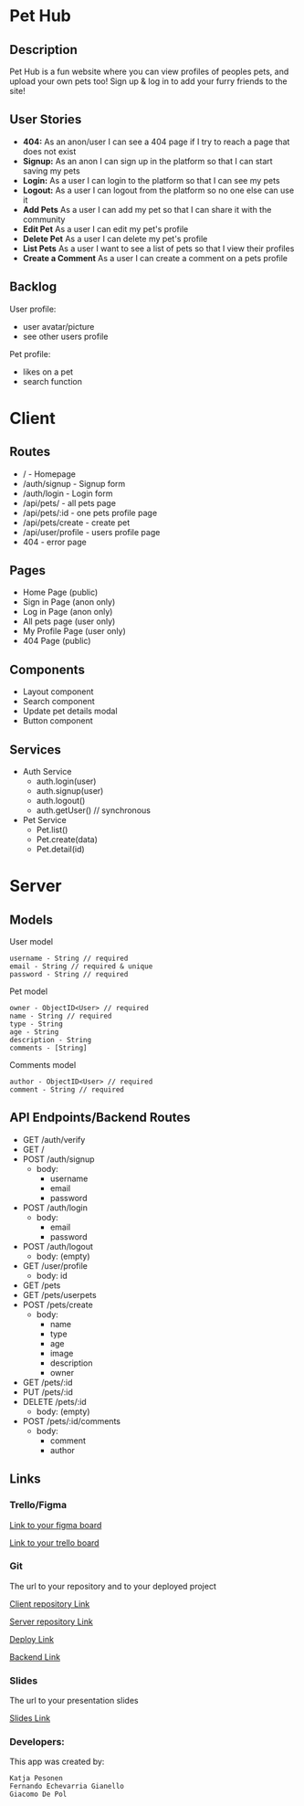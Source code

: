 # Pet Hub

## Description

Pet Hub is a fun website where you can view profiles of peoples pets, and upload your own pets too! Sign up & log in to add your furry friends to the site!

## User Stories

-  **404:** As an anon/user I can see a 404 page if I try to reach a page that does not exist 
-  **Signup:** As an anon I can sign up in the platform so that I can start saving my pets
-  **Login:** As a user I can login to the platform so that I can see my pets
-  **Logout:** As a user I can logout from the platform so no one else can use it
-  **Add Pets** As a user I can add my pet so that I can share it with the community
-  **Edit Pet** As a user I can edit my pet's profile
-  **Delete Pet** As a user I can delete my pet's profile
-  **List Pets** As a user I want to see a list of pets so that I view their profiles
-  **Create a Comment** As a user I can create a comment on a pets profile


## Backlog

User profile:
- user avatar/picture
- see other users profile 

Pet profile:
- likes on a pet
- search function
  
# Client

## Routes

- / - Homepage
- /auth/signup - Signup form
- /auth/login - Login form
- /api/pets/ - all pets page
- /api/pets/:id - one pets profile page
- /api/pets/create - create pet
- /api/user/profile - users profile page
- 404 - error page

## Pages

- Home Page (public)
- Sign in Page (anon only)
- Log in Page (anon only)
- All pets page (user only)
- My Profile Page (user only)
- 404 Page (public)

## Components

- Layout component
- Search component
- Update pet details modal
- Button component




## Services

- Auth Service
  - auth.login(user)
  - auth.signup(user)
  - auth.logout()
  - auth.getUser() // synchronous
- Pet Service
  - Pet.list()
  - Pet.create(data)
  - Pet.detail(id)
  

# Server

## Models

User model

```
username - String // required
email - String // required & unique
password - String // required
```

Pet model

```
owner - ObjectID<User> // required
name - String // required
type - String
age - String
description - String
comments - [String]
```

Comments model

```
author - ObjectID<User> // required
comment - String // required
```


## API Endpoints/Backend Routes

- GET /auth/verify
- GET /
- POST /auth/signup
  - body:
    - username
    - email
    - password
- POST /auth/login
  - body:
    - email
    - password
- POST /auth/logout
  - body: (empty)
- GET /user/profile
  - body: id
- GET /pets
- GET /pets/userpets
- POST /pets/create
  - body:
    - name
    - type
    - age
    - image
    - description
    - owner
- GET /pets/:id
- PUT /pets/:id
- DELETE /pets/:id
  - body: (empty)
- POST /pets/:id/comments
  - body:
    - comment
    - author

  

## Links

### Trello/Figma

[Link to your figma board](https://www.figma.com/file/bTnYu1tS0YwLHoOkEOQ1rW/Pet-App?node-id=0%3A1)

[Link to your trello board](https://trello.com/b/hbYrvlFX/pet-hub-trello-board) 

### Git

The url to your repository and to your deployed project

[Client repository Link](https://github.com/katja-pesonen/pet-hub-client)

[Server repository Link](https://github.com/katja-pesonen/pet-hub-server)


[Deploy Link](https://pet-hub-app.netlify.app/)

[Backend Link](https://pet-hub-app.herokuapp.com)

### Slides

The url to your presentation slides

[Slides Link](https://docs.google.com/presentation/d/1I72dnqW-gwcKugh6XmmJCPE2X9Yim8WNXiAAqIYrbtU/edit?usp=sharing)


### Developers:

This app was created by:

```
Katja Pesonen
Fernando Echevarria Gianello
Giacomo De Pol
```
